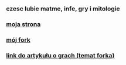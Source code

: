 ### czesc lubie matme, infe, gry i mitologie


### [moja strona](https://k4t4k4n.github.io/)

### [mój fork](https://github.com/k4t4k4n/Archipelag-Gier)
### [link do artykułu o grach (temat forka)](https://paperswithcode.com/paper/reinforcement-learning-for-constraint)

